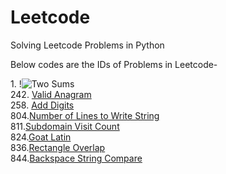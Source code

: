 # Leetcode
Solving Leetcode Problems in Python

Below codes are the IDs of Problems in Leetcode-

1\. !![Two Sums](https://github.com/KIRTISHD/Leetcode/tree/master/Two%20Sum)  
242\. [Valid Anagram](https://github.com/KIRTISHD/Leetcode/tree/master/Valid%20Anagrams)  
258\. [Add Digits](https://github.com/KIRTISHD/Leetcode/tree/master/Add%20Digits)  
804\.[Number of Lines to Write String](https://github.com/KIRTISHD/Leetcode/tree/master/Number-of-Lines-To-Write-String)  
811\.[Subdomain Visit Count](https://github.com/KIRTISHD/Leetcode/tree/master/Subdomain%20Visit%20Count)  
824\.[Goat Latin](https://github.com/KIRTISHD/Leetcode/tree/master/Goat%20Latin)  
836\.[Rectangle Overlap](https://github.com/KIRTISHD/Leetcode/tree/master/Rectangle%20Overlap)  
844\.[Backspace String Compare](https://github.com/KIRTISHD/Leetcode/tree/master/Backspace%20String%20Compare)
